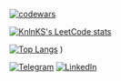
[![codewars](https://www.codewars.com/users/Stu88S/badges/large)](https://www.codewars.com/users/Stu88S)

[![KnlnKS's LeetCode stats](https://leetcode-stats-six.vercel.app/api?username=Stu88S&theme=dark)](https://github.com/Stu88S/github-readme)

[![Top Langs](https://github-readme-stats.vercel.app/api/top-langs/?username=Stu88S&layout=compact&theme=dark)](https://github.com/Stu88S/github-readme-stats)
)

[![Telegram](https://s4.uupload.ir/files/telegram_q47u.png)](https://t.me/StubbS)
[![LinkedIn](https://s4.uupload.ir/files/linkedin_amwn.png)](https://www.linkedin.com/in/andreilarchenkov/)


<!--
[![willianrod's wakatime stats](https://github-readme-stats.vercel.app/api/wakatime?username=@Stu88S&theme=dark&width=50&layout=compact)](https://wakatime.com/@Stu88S)
-->
